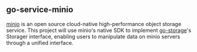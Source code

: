 ## go-service-minio

[minio] is an open source cloud-native high-performance object storage service. 
This project will use minio's native SDK to implement [go-storage]'s Storager interface, 
enabling users to manipulate data on minio servers through a unified interface.

[minio]: https://min.io/
[go-storage]: https://github.com/beyondstorage/go-storage/
